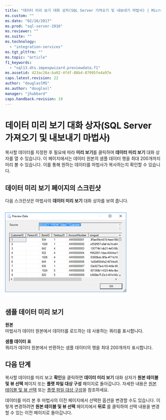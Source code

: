 ```yaml
---
title: "데이터 미리 보기 대화 상자(SQL Server 가져오기 및 내보내기 마법사) | Microsoft Docs"
ms.custom: ""
ms.date: "02/16/2017"
ms.prod: "sql-server-2016"
ms.reviewer: ""
ms.suite: ""
ms.technology: 
  - "integration-services"
ms.tgt_pltfrm: ""
ms.topic: "article"
f1_keywords: 
  - "sql13.dts.impexpwizard.previewdata.f1"
ms.assetid: 423ac26a-ba02-4fdf-88b4-07995fe4a97e
caps.latest.revision: 22
author: "douglaslMS"
ms.author: "douglasl"
manager: "jhubbard"
caps.handback.revision: 19
---
```

# 데이터 미리 보기 대화 상자(SQL Server 가져오기 및 내보내기 마법사)
  복사할 데이터를 지정한 후 필요에 따라 **미리 보기**를 클릭하여 **데이터 미리 보기** 대화 상자를 열 수 있습니다. 이 페이지에서는 데이터 원본의 샘플 데이터 행을 최대 200개까지 미리 볼 수 있습니다. 이를 통해 원하는 데이터를 마법사가 복사하는지 확인할 수 있습니다.
  
## <a name="screen-shot-of-the-preview-data-page"></a>데이터 미리 보기 페이지의 스크린샷 
 다음 스크린샷은 마법사의 **데이터 미리 보기** 대화 상자를 보여 줍니다.  
  
 ![Preview data page of the Import and Export Wizard](../../integration-services/import-export-data/media/preview-data.png "Preview data page of the Import and Export Wizard")  
  
## <a name="preview-sample-data"></a>샘플 데이터 미리 보기  
 **원본**  
 마법사가 데이터 원본에서 데이터를 로드하는 데 사용하는 쿼리를 표시합니다.  
  
 **샘플 데이터 표**  
 쿼리가 데이터 원본에서 반환하는 샘플 데이터의 행을 최대 200개까지 표시합니다.  
  
## <a name="whats-next"></a>다음 단계  
 복사할 데이터를 미리 보고 **확인**을 클릭하면 **데이터 미리 보기** 대화 상자가 **원본 테이블 및 뷰 선택** 페이지 또는 **플랫 파일 대상 구성** 페이지로 돌아갑니다. 자세한 내용은 [원본 테이블 및 뷰 선택](../../integration-services/import-export-data/select-source-tables-and-views-sql-server-import-and-export-wizard.md) 또는 [플랫 파일 대상 구성](../../integration-services/import-export-data/configure-flat-file-destination-sql-server-import-and-export-wizard.md)을 참조하세요.  
  
 데이터를 미리 본 후 마법사의 이전 페이지에서 선택한 옵션을 변경할 수도 있습니다. 이렇게 변경하려면 **원본 테이블 및 뷰 선택** 페이지에서 **뒤로** 를 클릭하여 선택 내용을 변경할 수 있는 이전 페이지로 돌아갑니다.  
